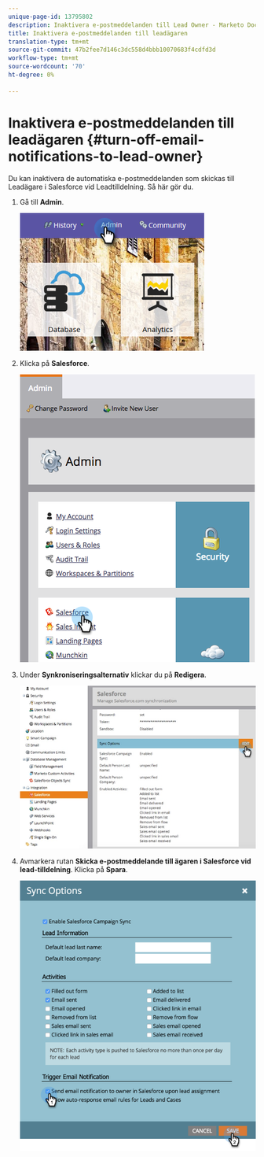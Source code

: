 ```yaml
---
unique-page-id: 13795802
description: Inaktivera e-postmeddelanden till Lead Owner - Marketo Docs - Produktdokumentation
title: Inaktivera e-postmeddelanden till leadägaren
translation-type: tm+mt
source-git-commit: 47b2fee7d146c3dc558d4bbb10070683f4cdfd3d
workflow-type: tm+mt
source-wordcount: '70'
ht-degree: 0%

---
```



# Inaktivera e-postmeddelanden till leadägaren {#turn-off-email-notifications-to-lead-owner}

Du kan inaktivera de automatiska e-postmeddelanden som skickas till Leadägare i Salesforce vid Leadtilldelning. Så här gör du.

1. Gå till **Admin**.

   ![](assets/admin-1.png)

1. Klicka på **Salesforce**.

   ![](assets/adminsalesforce.png)

1. Under **Synkroniseringsalternativ** klickar du på **Redigera**.

   ![](assets/salesforcesummary2.jpg)

1. Avmarkera rutan **Skicka e-postmeddelande till ägaren i Salesforce vid lead-tilldelning**. Klicka på **Spara**.

   ![](assets/new-screen.png)

